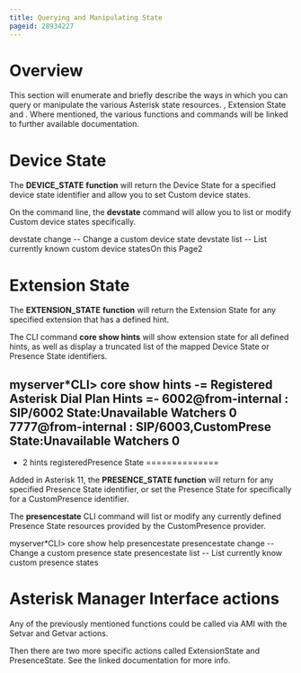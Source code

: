 ```yaml
---
title: Querying and Manipulating State
pageid: 28934227
---
```


Overview
========

This section will enumerate and briefly describe the ways in which you can query or manipulate the various Asterisk state resources. , Extension State and . Where mentioned, the various functions and commands will be linked to further available documentation.

Device State
============

The **DEVICE\_STATE** **function** will return the Device State for a specified device state identifier and allow you to set Custom device states.

On the command line, the **devstate** command will allow you to list or modify Custom device states specifically.

devstate change -- Change a custom device state
devstate list -- List currently known custom device statesOn this Page2

Extension State
===============

The **EXTENSION\_STATE** **function** will return the Extension State for any specified extension that has a defined hint.

The CLI command **core show hints** will show extension state for all defined hints, as well as display a truncated list of the mapped Device State or Presence State identifiers.

myserver\*CLI> core show hints
 -= Registered Asterisk Dial Plan Hints =-
 6002@from-internal : SIP/6002 State:Unavailable Watchers 0
 7777@from-internal : SIP/6003,CustomPrese State:Unavailable Watchers 0
----------------
- 2 hints registeredPresence State
==============

Added in Asterisk 11, the **PRESENCE\_STATE function** will return  for any specified Presence State identifier, or set the Presence State for specifically for a CustomPresence identifier.

The **presencestate** CLI command will list or modify any currently defined Presence State resources provided by the CustomPresence provider.

myserver\*CLI> core show help presencestate 
presencestate change -- Change a custom presence state
presencestate list -- List currently know custom presence states 

Asterisk Manager Interface actions
==================================

Any of the previously mentioned functions could be called via AMI with the Setvar and Getvar actions.

Then there are two more specific actions called ExtensionState and PresenceState. See the linked documentation for more info.

